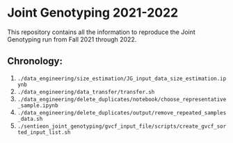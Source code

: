 # Joint Genotyping 2021-2022

This repository contains all the information to reproduce the Joint Genotyping run from Fall 2021 through 2022. 

## Chronology: 

1. `./data_engineering/size_estimation/JG_input_data_size_estimation.ipynb`
2. `./data_engineering/data_transfer/transfer.sh`
3. `./data_engineering/delete_duplicates/notebook/choose_representative_sample.ipynb`
4. `./data_engineering/delete_duplicates/output/remove_repeated_samples_data.sh`
5. `./sentieon_joint_genotyping/gvcf_input_file/scripts/create_gvcf_sorted_input_list.sh`